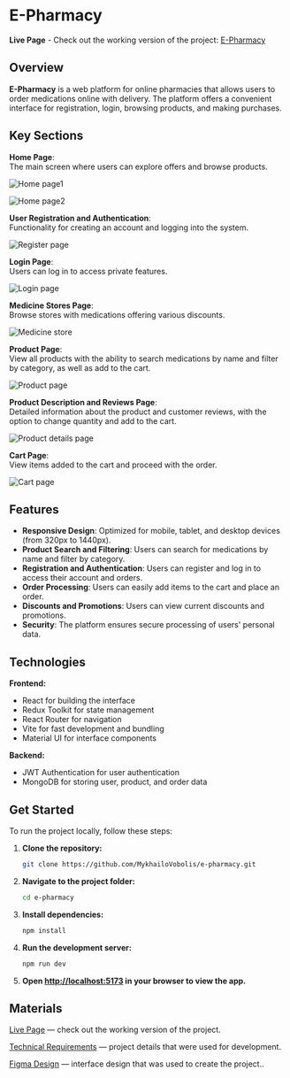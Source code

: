 # E-Pharmacy

**Live Page** - Check out the working version of the project: [E-Pharmacy](https://top-e-pharmacy.vercel.app/)

## Overview

**E-Pharmacy** is a web platform for online pharmacies that allows users to order medications online with delivery. The platform offers a convenient interface for registration, login, browsing products, and making purchases.

## Key Sections

**Home Page**:  
The main screen where users can explore offers and browse products.

![Home page1](./src/assets/images/readme/home-page1.png)

![Home page2](./src/assets/images/readme/home-page2.png)

**User Registration and Authentication**:  
Functionality for creating an account and logging into the system.

![Register page](./src/assets/images/readme/register-page.png)

**Login Page**:  
Users can log in to access private features.

![Login page](./src/assets/images/readme/login-page.png)

**Medicine Stores Page**:  
Browse stores with medications offering various discounts.

![Medicine store](./src/assets/images/readme/medicine-store.png)

**Product Page**:  
View all products with the ability to search medications by name and filter by category, as well as add to the cart.

![Product page](./src/assets/images/readme/product-page.png)

**Product Description and Reviews Page**:  
Detailed information about the product and customer reviews, with the option to change quantity and add to the cart.

![Product details page](./src/assets/images/readme/product-details-page.png)

**Cart Page**:  
View items added to the cart and proceed with the order.

![Cart page](./src/assets/images/readme/cart-page.png)

## Features

- **Responsive Design**: Optimized for mobile, tablet, and desktop devices (from 320px to 1440px).
- **Product Search and Filtering**: Users can search for medications by name and filter by category.
- **Registration and Authentication**: Users can register and log in to access their account and orders.
- **Order Processing**: Users can easily add items to the cart and place an order.
- **Discounts and Promotions**: Users can view current discounts and promotions.
- **Security**: The platform ensures secure processing of users' personal data.

## Technologies

**Frontend:**

- React for building the interface
- Redux Toolkit for state management
- React Router for navigation
- Vite for fast development and bundling
- Material UI for interface components

**Backend:**

- JWT Authentication for user authentication
- MongoDB for storing user, product, and order data

## Get Started

To run the project locally, follow these steps:

1. **Clone the repository:**

   ```bash
   git clone https://github.com/MykhailoVobolis/e-pharmacy.git
   ```

2. **Navigate to the project folder:**

   ```bash
   cd e-pharmacy
   ```

3. **Install dependencies:**

   ```bash
   npm install
   ```

4. **Run the development server:**

   ```bash
   npm run dev
   ```

5. **Open [http://localhost:5173](http://localhost:5173) in your browser to view the app.**

## Materials

[Live Page](https://top-e-pharmacy.vercel.app/) — check out the working version of the project.

[Technical Requirements](https://docs.google.com/spreadsheets/d/1TdZTkbTSEcscopFAAH1XiiAbkP8IOawIugpvaG9xnuw/edit?gid=0#gid=0) — project details that were used for development.

[Figma Design](<https://www.figma.com/file/qrKzOBVqM6zOZNFkTOpEO0/E-PHARMACY-(clients)?type=design&node-id=0-1&mode=design&t=O9kTuPJAS2bjEuwM-0>) — interface design that was used to create the project..
